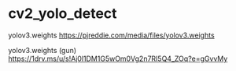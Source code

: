 # cv2_yolo_detect

yolov3.weights https://pjreddie.com/media/files/yolov3.weights

yolov3.weights (gun) https://1drv.ms/u/s!Aj0l1DM1G5wOm0Vg2n7RI5Q4_ZOq?e=gGvvMy